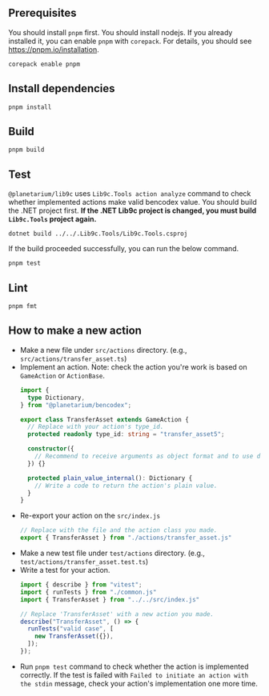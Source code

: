 ## Prerequisites

You should install `pnpm` first. You should install nodejs. If you already installed it, you can enable `pnpm` with `corepack`. For details, you should see https://pnpm.io/installation.

```
corepack enable pnpm
```

## Install dependencies

```
pnpm install
```

## Build

```
pnpm build
```

## Test

`@planetarium/lib9c` uses `Lib9c.Tools action analyze` command to check whether implemented actions make valid bencodex value. You should build the .NET project first. **If the .NET Lib9c project is changed, you must build `Lib9c.Tools` project again.**

```
dotnet build ../../.Lib9c.Tools/Lib9c.Tools.csproj
```

If the build proceeded successfully, you can run the below command.

```
pnpm test
```

## Lint

```
pnpm fmt
```

## How to make a new action

- Make a new file under `src/actions` directory. (e.g., `src/actions/transfer_asset.ts`)
- Implement an action. Note: check the action you're work is based on `GameAction` or `ActionBase`.
  ```typescript
  import {
    type Dictionary,
  } from "@planetarium/bencodex";

  export class TransferAsset extends GameAction {
    // Replace with your action's type_id.
    protected readonly type_id: string = "transfer_asset5";

    constructor({
      // Recommend to receive arguments as object format and to use destructuring assignment.
    }) {}

    protected plain_value_internal(): Dictionary {
      // Write a code to return the action's plain value.
    }
  }
  ```
- Re-export your action on the `src/index.js`
  ```typescript
  // Replace with the file and the action class you made.
  export { TransferAsset } from "./actions/transfer_asset.js"
  ```
- Make a new test file under `test/actions` directory. (e.g., `test/actions/transfer_asset.test.ts`)
- Write a test for your action.
  ```typescript
  import { describe } from "vitest";
  import { runTests } from "./common.js"
  import { TransferAsset } from "../../src/index.js"

  // Replace 'TransferAsset' with a new action you made.
  describe("TransferAsset", () => {
    runTests("valid case", [
      new TransferAsset({}),
    ]);
  });
  ```
- Run `pnpm test` command to check whether the action is implemented correctly. If the test is failed with `Failed to initiate an action with the stdin` message, check your action's implementation one more time.
